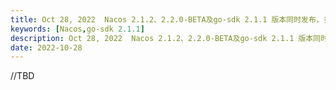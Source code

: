 ```yaml
---
title: Oct 28, 2022  Nacos 2.1.2、2.2.0-BETA及go-sdk 2.1.1 版本同时发布，多语言生态再添大将
keywords: [Nacos,go-sdk 2.1.1]
description: Oct 28, 2022  Nacos 2.1.2、2.2.0-BETA及go-sdk 2.1.1 版本同时发布，多语言生态再添大将
date: 2022-10-28
---
```

//TBD